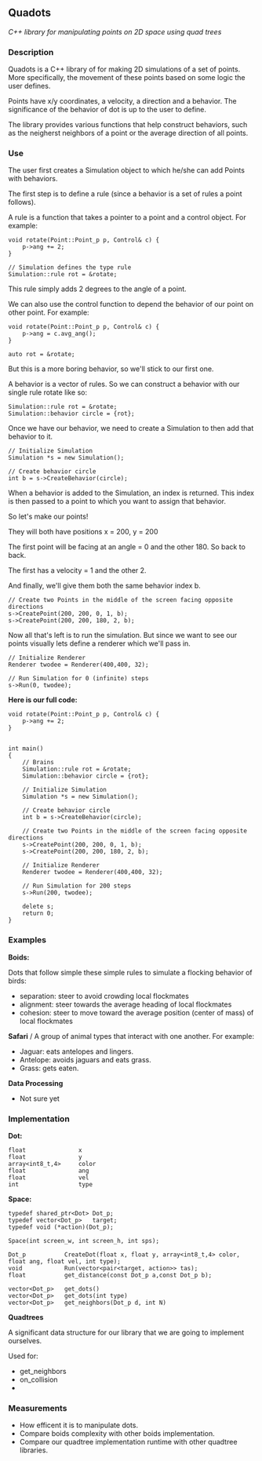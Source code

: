 ## Quadots
*C++ library for manipulating points on 2D space using quad trees*

### Description
Quadots is a C++ library of for making 2D simulations of a set of points. More specifically, the movement of these points based on some logic the user defines.

Points have x/y coordinates, a velocity, a direction and a behavior. The significance of the behavior of dot is up to the user to define.

The library provides various functions that help construct behaviors, such as the neigherst neighbors of a point or the average direction of all points.

### Use
The user first creates a Simulation object to which he/she can add Points with behaviors.

The first step is to define a rule (since a behavior is a set of rules a point follows).

A rule is a function that takes a pointer to a point and a control object.
For example:

```
void rotate(Point::Point_p p, Control& c) {
    p->ang += 2;
}

// Simulation defines the type rule
Simulation::rule rot = &rotate;
```

This rule simply adds 2 degrees to the angle of a point.

We can also use the control function to depend the behavior of our point on other point. For example:


```
void rotate(Point::Point_p p, Control& c) {
    p->ang = c.avg_ang();
}

auto rot = &rotate;
```

But this is a more boring behavior, so we'll stick to our first one.

A behavior is a vector of rules. So we can construct a behavior with our single rule rotate like so:

```
Simulation::rule rot = &rotate;
Simulation::behavior circle = {rot};
```

Once we have our behavior, we need to create a Simulation to then add that behavior to it.

```
// Initialize Simulation
Simulation *s = new Simulation();

// Create behavior circle
int b = s->CreateBehavior(circle);
```

When a behavior is added to the Simulation, an index is returned. This index is then passed to a point to which you want to assign that behavior.


So let's make our points!

They will both have positions x = 200, y = 200

The first point will be facing at an angle = 0 and the other 180. So back to back.

The first has a velocity = 1 and the other 2.

And finally, we'll give them both the same behavior index b.

```
// Create two Points in the middle of the screen facing opposite directions
s->CreatePoint(200, 200, 0, 1, b);
s->CreatePoint(200, 200, 180, 2, b);
``` 

Now all that's left is to run the simulation. But since we want to see our points visually lets define a renderer which we'll pass in.

```
// Initialize Renderer
Renderer twodee = Renderer(400,400, 32);

// Run Simulation for 0 (infinite) steps
s->Run(0, twodee);
```

**Here is our full code:**
```
void rotate(Point::Point_p p, Control& c) {
    p->ang += 2;
}


int main()
{
    // Brains
    Simulation::rule rot = &rotate;
    Simulation::behavior circle = {rot};

    // Initialize Simulation
    Simulation *s = new Simulation();

    // Create behavior circle
    int b = s->CreateBehavior(circle);

    // Create two Points in the middle of the screen facing opposite directions
    s->CreatePoint(200, 200, 0, 1, b);
    s->CreatePoint(200, 200, 180, 2, b);

    // Initialize Renderer
    Renderer twodee = Renderer(400,400, 32);

    // Run Simulation for 200 steps
    s->Run(200, twodee);

    delete s;
    return 0;
}
```

### Examples
**Boids:**

Dots that follow simple these simple rules to simulate a flocking behavior of birds:
* separation: steer to avoid crowding local flockmates
* alignment: steer towards the average heading of local flockmates
* cohesion: steer to move toward the average position (center of mass) of local flockmates

**Safari**
/
A group of animal types that interact with one another. For example:
* Jaguar: eats antelopes and lingers.
* Antelope: avoids jaguars and eats grass.
* Grass: gets eaten.

**Data Processing**

* Not sure yet

### Implementation

**Dot:**
```
float               x
float               y
array<int8_t,4>		color
float               ang
float               vel
int                 type
```

**Space:**
```
typedef shared_ptr<Dot> Dot_p;
typedef vector<Dot_p>   target;
typedef void (*action)(Dot_p);

Space(int screen_w, int screen_h, int sps);

Dot_p           CreateDot(float x, float y, array<int8_t,4> color, float ang, float vel, int type);
void            Run(vector<pair<target, action>> tas);
float           get_distance(const Dot_p a,const Dot_p b);

vector<Dot_p>   get_dots()
vector<Dot_p>   get_dots(int type)
vector<Dot_p>   get_neighbors(Dot_p d, int N)
```

**Quadtrees**

A significant data structure for our library that we are going to implement ourselves.

Used for:
* get_neighbors
* on_collision
* 

### Measurements
* How efficent it is to manipulate dots.
* Compare boids complexity with other boids implementation.
* Compare our quadtree implementation runtime with other quadtree libraries.
